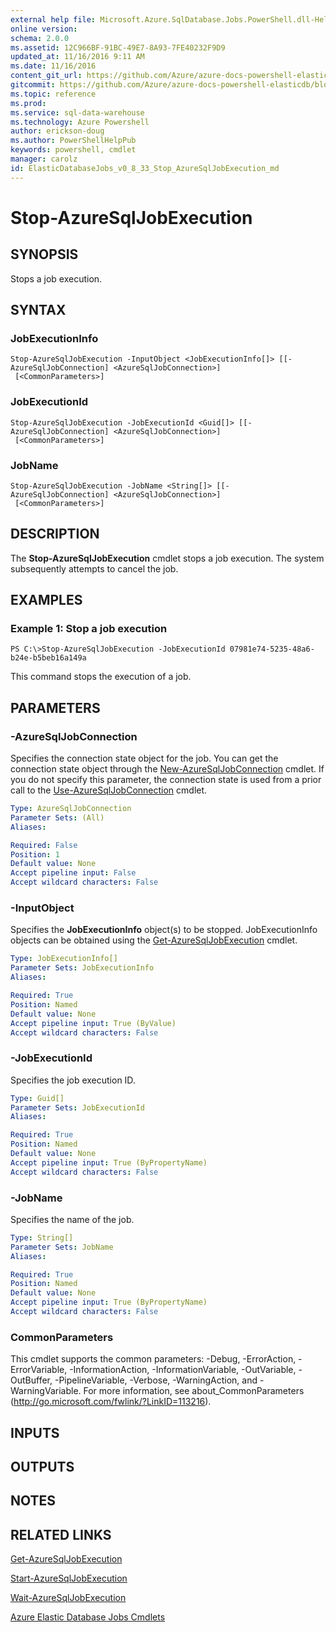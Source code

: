 ```yaml
---
external help file: Microsoft.Azure.SqlDatabase.Jobs.PowerShell.dll-Help.xml
online version:
schema: 2.0.0
ms.assetid: 12C966BF-91BC-49E7-8A93-7FE40232F9D9
updated_at: 11/16/2016 9:11 AM
ms.date: 11/16/2016
content_git_url: https://github.com/Azure/azure-docs-powershell-elasticdb/blob/master/ElasticDB/ElasticDatabaseJobs/v0.8.33/Stop-AzureSqlJobExecution.md
gitcommit: https://github.com/Azure/azure-docs-powershell-elasticdb/blob/b6a4e720f68675b3b0e9f6aa6be6e55d3ebdc390/ElasticDB/ElasticDatabaseJobs/v0.8.33/Stop-AzureSqlJobExecution.md
ms.topic: reference
ms.prod: 
ms.service: sql-data-warehouse
ms.technology: Azure Powershell
author: erickson-doug
ms.author: PowerShellHelpPub
keywords: powershell, cmdlet
manager: carolz
id: ElasticDatabaseJobs_v0_8_33_Stop_AzureSqlJobExecution_md
---
```


# Stop-AzureSqlJobExecution

## SYNOPSIS
Stops a job execution.

## SYNTAX

### JobExecutionInfo
```
Stop-AzureSqlJobExecution -InputObject <JobExecutionInfo[]> [[-AzureSqlJobConnection] <AzureSqlJobConnection>]
 [<CommonParameters>]
```

### JobExecutionId
```
Stop-AzureSqlJobExecution -JobExecutionId <Guid[]> [[-AzureSqlJobConnection] <AzureSqlJobConnection>]
 [<CommonParameters>]
```

### JobName
```
Stop-AzureSqlJobExecution -JobName <String[]> [[-AzureSqlJobConnection] <AzureSqlJobConnection>]
 [<CommonParameters>]
```

## DESCRIPTION
The **Stop-AzureSqlJobExecution** cmdlet stops a job execution.
The system subsequently attempts to cancel the job.

## EXAMPLES

### Example 1: Stop a job execution
```
PS C:\>Stop-AzureSqlJobExecution -JobExecutionId 07981e74-5235-48a6-b24e-b5beb16a149a
```

This command stops the execution of a job.

## PARAMETERS

### -AzureSqlJobConnection
Specifies the connection state object for the job.
You can get the connection state object through the [New-AzureSqlJobConnection](./New-AzureSqlJobConnection.md) cmdlet.
If you do not specify this parameter, the connection state is used from a prior call to the [Use-AzureSqlJobConnection](./Use-AzureSqlJobConnection.md) cmdlet.

```yaml
Type: AzureSqlJobConnection
Parameter Sets: (All)
Aliases:

Required: False
Position: 1
Default value: None
Accept pipeline input: False
Accept wildcard characters: False
```

### -InputObject
Specifies the **JobExecutionInfo** object(s) to be stopped.
JobExecutionInfo objects can be obtained using the [Get-AzureSqlJobExecution](./Get-AzureSqlJobExecution.md) cmdlet.

```yaml
Type: JobExecutionInfo[]
Parameter Sets: JobExecutionInfo
Aliases:

Required: True
Position: Named
Default value: None
Accept pipeline input: True (ByValue)
Accept wildcard characters: False
```

### -JobExecutionId
Specifies the job execution ID.

```yaml
Type: Guid[]
Parameter Sets: JobExecutionId
Aliases:

Required: True
Position: Named
Default value: None
Accept pipeline input: True (ByPropertyName)
Accept wildcard characters: False
```

### -JobName
Specifies the name of the job.

```yaml
Type: String[]
Parameter Sets: JobName
Aliases:

Required: True
Position: Named
Default value: None
Accept pipeline input: True (ByPropertyName)
Accept wildcard characters: False
```

### CommonParameters
This cmdlet supports the common parameters: -Debug, -ErrorAction, -ErrorVariable, -InformationAction, -InformationVariable, -OutVariable, -OutBuffer, -PipelineVariable, -Verbose, -WarningAction, and -WarningVariable. For more information, see about_CommonParameters (http://go.microsoft.com/fwlink/?LinkID=113216).

## INPUTS

## OUTPUTS

## NOTES

## RELATED LINKS

[Get-AzureSqlJobExecution](xref:ElasticDatabaseJobs/v0.8.33/Get-AzureSqlJobExecution.md)

[Start-AzureSqlJobExecution](xref:ElasticDatabaseJobs/v0.8.33/Start-AzureSqlJobExecution.md)

[Wait-AzureSqlJobExecution](xref:ElasticDatabaseJobs/v0.8.33/Wait-AzureSqlJobExecution.md)

[Azure Elastic Database Jobs Cmdlets](xref:ElasticDatabaseJobs/v0.8.33/ElasticDatabaseJobs.md)
